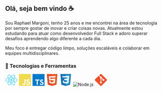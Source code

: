 ## Olá, seja bem vindo ☕

Sou Raphael Margoni, tenho 25 anos e me encontrei na área de tecnologia por sempre gostar de inovar e criar coisas novas. Atualmente estou estudando para atuar como desenvolvedor Full Stack e adoro superar desafios aprendendo algo diferente a cada dia.

Meu foco é entregar código limpo, soluções escaláveis e colaborar em equipes multidisciplinares.

### 🚀 Tecnologias e Ferramentas

<div align="left">
  <img src="https://raw.githubusercontent.com/devicons/devicon/master/icons/react/react-original.svg" alt="React" width="40" height="40"/>
  <img src="https://raw.githubusercontent.com/devicons/devicon/master/icons/javascript/javascript-plain.svg" alt="JavaScript" width="40" height="40"/>
  <img src="https://raw.githubusercontent.com/devicons/devicon/master/icons/typescript/typescript-original.svg" alt="TypeScript" width="40" height="40"/>
  <img src="https://raw.githubusercontent.com/devicons/devicon/master/icons/html5/html5-original.svg" alt="HTML5" width="40" height="40"/>
  <img src="https://raw.githubusercontent.com/devicons/devicon/master/icons/css3/css3-original.svg" alt="CSS3" width="40" height="40"/>
  <img src="https://cdn.worldvectorlogo.com/logos/nodejs-icon.svg" alt="Node.js" width="40" height="40"/>
  <img src="https://raw.githubusercontent.com/devicons/devicon/master/icons/git/git-original.svg" alt="Git" width="40" height="40"/>
</div>


